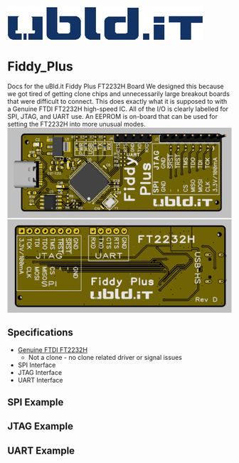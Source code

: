 [![uBld Electronics, LLC Logo](/images/ublditlogo_color_blue.png)](https://ubld.it)

# Fiddy_Plus
Docs for the uBld.it Fiddy Plus FT2232H Board
We designed this because we got tired of getting clone chips and unnecessarily large breakout boards that were difficult to connect.  This does exactly what it is supposed to with a Genuine FTDI FT2232H high-speed IC.  All of the I/O is clearly labelled for SPI, JTAG, and UART use.  An EEPROM is on-board that can be used for setting the FT2232H into more unusual modes.
![Fiddy Plus Front Side](/Docs/Fiddy_Plus_Render_Front_RevD.png)
![Fiddy Plus Back Side](/Docs/Fiddy_Plus_Render_Back_RevD.png)

## Specifications
* [Genuine FTDI FT2232H](http://www.ftdichip.com/Support/Documents/DataSheets/ICs/DS_FT2232H.pdf)
  * Not a clone - no clone related driver or signal issues
* SPI Interface
* JTAG Interface
* UART Interface

## SPI Example

## JTAG Example

## UART Example
